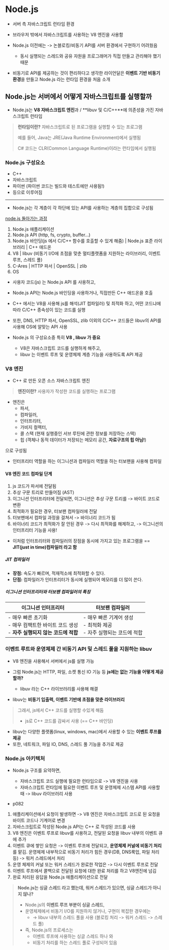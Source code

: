 # Node.js

- 서버 측 자바스크립트 런타임 환경 
- 브라우저 밖에서 자바스크립트를 사용하는 V8 엔진을 사용함 
- Node.js 이전에는 -> 논블로킹/비동기 API를 서버 환경에서 구현하기 어려웠음 
  - 동시 실행되는 스레드와 공유 자원을 프로그래머가 직접 만들고 관리해야 했기 때문 

- 비동기로 API를 제공하는 것이 편리하다고 생각한 라이언달은 **이벤트 기반 비동기 환경**을 만들고 Node.js 라는 런타임 환경을 처음 소개 


## Node.js는 서버에서 어떻게 자바스크립트를 실행할까

- Node.js는 **V8 자바스크립트 엔진**과 / **libuv 및 C/C++**에 의존성을 가진 자바스크립트 런타임

> **런타임이란?** 
> 자바스크립트로 된 프로그램을 실행할 수 있는 프로그램
> 
> 예를 들어, Java는 JRE(Java Runtime Environment)에서 실행됨 
> 
> C# 코드는 CLR(Common Language Runtime)이라는 런타임에서 실행됨 



### Node.js 구성요소 

- C++
- 자바스크립트
- 파이썬 (파이썬 코드는 빌드와 테스트에만 사용됨!)
- 등으로 이루어짐 

---
- Node.js는 각 계층이 각 하단에 있는 API를 사용하는 계층의 집합으로 구성됨 

[node.js 돌아가는 과정    ](http://latentflip.com/loupe/?code=ZnVuY3Rpb24gbXlGdW5jdGlvbjMoKSB7CiAgY29uc29sZS5sb2coJ0ZFQyAzIGhhcyBiZWVuIGNyZWF0ZWQuJyk7Cn0KCmZ1bmN0aW9uIG15RnVuY3Rpb24yKCkgewogIGNvbnNvbGUubG9nKCdGRUMgMiBoYXMgYmVlbiBjcmVhdGVkLicpOwogIG15RnVuY3Rpb24zKCk7Cn0KCmZ1bmN0aW9uIG15RnVuY3Rpb24xKCkgewogIGNvbnNvbGUubG9nKCdGRUMgMSBoYXMgYmVlbiBjcmVhdGVkLicpOwogIG15RnVuY3Rpb24yKCk7Cn0KCm15RnVuY3Rpb24xKCk7!!!PGJ1dHRvbj5DbGljayBtZSE8L2J1dHRvbj4%3D)

1. Node.js 애플리케이션 
2. Node.js API (http, fs, crypto, buffer...)
3. Node.js 바인딩(js 에서 C/C++ 함수를 호출할 수 있게 해줌) | Node.js 표준 라이브러리 | C++ 애드온 
4. V8 | libuv (비동기 I/O에 초점을 맞춘 멀티플랫폼을 지원하는 라이브러리, 이벤트 루프, 스레드 풀)
5. C-Ares | HTTP 파서 | OpenSSL | zlib
6. OS

- 사용자 코드(js) 는 Node.js API 를 사용하고, 
- Node.js API는 Node.js 바인딩을 사용하거나, 직접만든 C++ 애드온을 호출 
- C++ 에서는 V8을 사용해 js를 해석(JIT 컴파일러) 및 최적화 하고, 어떤 코드냐에 따라 C/C++ 종속성이 있는 코드를 실행
- 또한, DNS, HTTP 파서, OpenSSL, zlib 이외의 C/C++ 코드들은 libuv의 API를 사용해 OS에 알맞는 API 사용 


- Node.js 의 구성요소중 특히 **V8 , libuv 가 중요**
  - V8은 자바스크립트 코드를 실행하게 해주고,
  - libuv 는 이벤트 루프 및 운영체제 계층 기능을 사용하도록 API 제공


### V8 엔진 
- C++ 로 만든 오픈 소스 자바스크립트 엔진 

> **엔진이란?**
> 사용자가 작성한 코드를 실행하는 프로그램

- 엔진은 
  - 파서, 
  - 컴파일러, 
  - 인터프리터,
  - 가비지 컬렉터,
  - 콜 스택 (현재 실행중인 서브 루틴에 관한 정보를 저장하는 스택)
  - 힙 (객체나 동적 데이터가 저장되는 메모리 공간, **자료구조의 힙 아님!**)
  

으로 구성됨


- 인터프리터 역할을 하는 이그니션과 컴파일러 역할을 하는 터보팬을 사용해 컴파일 

#### V8 엔진 코드 컴파일 단계 

1. js 코드가 파서에 전달됨 
2. 추상 구문 트리로 만들어짐 (AST)
3. 이그니션 인터프리터에 전달되면, 이그니션은 추상 구문 트리를 -> 바이트 코드로 변환
4. 최적화가 필요한 경우, 터보팬 컴파일러에 전달
5. 터보팬에서 컴파일 과정을 걸쳐서 -> 바이너리 코드가 됨
6. 바이너리 코드가 최적화가 잘 안된 경우 -> 다시 최적화를 해제하고, -> 이그니션의 인터프리터 기능을 사용!


- 이처럼 인터프리터와 컴파일러의 장점을 동시에 가지고 있는 프로그램을 == **JIT(just in time)컴파일러 라고 함**

##### JIT 컴파일러
- **장점:** 속도가 빠르며, 적재적소에 최적화할 수 있다.
- **단점:** 컴파일러가 인터프리터가 동시에 실행되어 메모리를 더 많이 쓴다.

##### 이그니션 인터프리터와 터보팬 컴파일러의 특징 

| 이그니션 인터프리터                                                      | 터보팬 컴파일러                                         |
|-----------------------------------------------------------------|--------------------------------------------------|
| - 매우 빠른 초기화<br/>- 매우 컴팩트한 바이트 코드 생성<br/>- **자주 실행되지 않는 코드에 적합** | - 매우 빠른 기계어 생성<br/>- 최적화 제공<br/>- 자주 실행되는 코드에 적합 |


### 이벤트 루트와 운영체제 간 비동기 API 및 스레드 풀을 지원하는 **libuv** 
- V8 엔진을 사용해서 서버에서 js를 실행 가능 
- 그럼 Node.js는 HTTP, 파일, 소켓 통신 IO 기능 등 **js에는 없는 기능을 어떻게 제공할까?**
    - libuv 라는 C++ 라이브러리를 사용해 해결

- libuv는 **비동기 입출력, 이벤트 기반에 초점을 맞춘 라이브러리**

> 그래서, js에서 C++ 코드를 실행할 수있게 해둠
> - js로 C++ 코드를 감싸서 사용 (== C++ 바인딩)


- libuv는 다양한 플랫폼(linux, windows, mac)에서 사용할 수 있는 **이벤트 루프를 제공**
- 또한, 네트워크, 파일 IO, DNS, 스레드 풀 기능을 추가로 제공


### Node.js 아키텍처 

- Node.js 구조를 요약하면, 
  - 자바스크립트 코드 실행에 필요한 런타임으로 -> V8 엔진을 사용
  - 자바스크립트 런타임에 필요한 이벤트 루프 및 운영체제 시스템 API를 사용할 때 -> libuv 라이브러리 사용

- p082

1. 애플리케이션에서 요청이 발생하면 -> V8 엔진은 자바스크립트 코드로 된 요청을 바이트 코드나 기계어로 변경 
2. 자바스크립트로 작성된 Node.js API는 C++ 로 작성된 코드를 사용
3. V8 엔진은 이벤트 루프로 libuv를 사용하고, 전달된 요청을 libuv 내부의 이벤트 큐에 추가 
4. 이벤트 큐에 쌓인 요청은 -> 이벤트 루프에 전달되고, **운영체제 커널에 비동기 처리**를 맡김. 운영체제 내부적으로 비동기 처리가 힘든 경우(DB, DNS룩업, 파일 처리 등) -> 워커 스레드에서 처리
5. 운영 체제의 커널 또는 워커 스레드가 완료한 작업은 -> 다시 이벤트 루프로 전달
6. 이벤트 루프에서 콜백으로 전달된 요청에 대한 완료 처리를 하고 V8엔진에 넘김 
7. 완료 처리된 응답을 Node.js 애플리케이션으로 전달 


> **Node.js는 싱글 스레드 라고 했는데, 워커 스레드가 있으면, 싱글 스레드가 아니지 않나?**
> - Node.js의 **이벤트 루프 부분이 싱글 스레드**, 
> - 운영체제에서 비동기 I/O를 지원하지 않거나, 구현이 복잡한 경우에는 
>   - -> libuv 내부의 스레드 풀을 사용 (블로킹 처리 -> 워커 스레드 -> 스레드 풀)
> - 즉, Node.js의 프로세스는 
>   - 이벤트 루프에 사용하는 싱글 스레드 하나 와
>   - 비동기 처리를 하는 스레드 풀로 구성되어 있음



